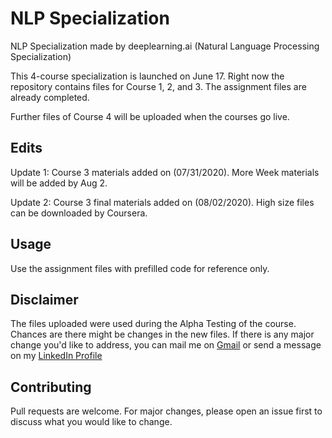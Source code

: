 # NLP Specialization

NLP Specialization made by deeplearning.ai (Natural Language Processing Specialization)

This 4-course specialization is launched on June 17. Right now the repository contains files for Course 1, 2, and 3. The assignment files are already completed.

Further files of Course 4 will be uploaded when the courses go live.

## Edits
Update 1: Course 3 materials added on (07/31/2020). More Week materials will be added by Aug 2.

Update 2: Course 3 final materials added on (08/02/2020). High size files can be downloaded by Coursera.

## Usage

Use the assignment files with prefilled code for reference only.

## Disclaimer
The files uploaded were used during the Alpha Testing of the course. Chances are there might be changes in the new files. If there is any major change you'd like to address, you can mail me on [Gmail](mailto:sachin27071998@gmail.com) or send a message on my [LinkedIn Profile](https://www.linkedin.com/in/sachinwani27/)

## Contributing
Pull requests are welcome. For major changes, please open an issue first to discuss what you would like to change.





